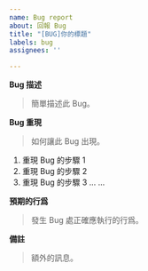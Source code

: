 ```yaml
---
name: Bug report
about: 回報 Bug
title: "[BUG]你的標題"
labels: bug
assignees: ''

---
```


**Bug 描述**
> 簡單描述此 Bug。

**Bug 重現**
> 如何讓此 Bug 出現。
1. 重現 Bug 的步驟 1
2. 重現 Bug 的步驟 2
3. 重現 Bug 的步驟 3 ... ...

**預期的行爲**
> 發生 Bug 處正確應執行的行爲。

**備註**
> 額外的訊息。
